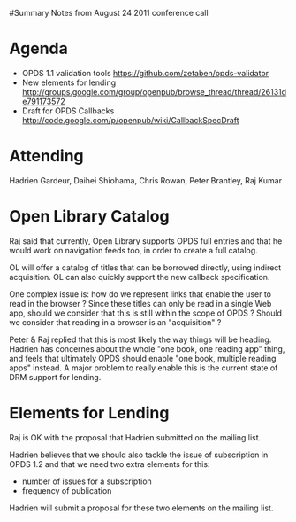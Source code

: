 #Summary Notes from August 24 2011 conference call

# Agenda #

  * OPDS 1.1 validation tools https://github.com/zetaben/opds-validator
  * New elements for lending http://groups.google.com/group/openpub/browse_thread/thread/26131de791173572
  * Draft for OPDS Callbacks http://code.google.com/p/openpub/wiki/CallbackSpecDraft

# Attending #

Hadrien Gardeur, Daihei Shiohama, Chris Rowan, Peter Brantley, Raj Kumar

# Open Library Catalog #

Raj said that currently, Open Library supports OPDS full entries and that he would work on navigation feeds too, in order to create a full catalog.

OL will offer a catalog of titles that can be borrowed directly, using indirect acquisition. OL can also quickly support the new callback specification.

One complex issue is: how do we represent links that enable the user to read in the browser ? Since these titles can only be read in a single Web app, should we consider that this is still within the scope of OPDS ? Should we consider that reading in a browser is an "acquisition" ?

Peter & Raj replied that this is most likely the way things will be heading. Hadrien has concernes about the whole "one book, one reading app" thing, and feels that ultimately OPDS should enable "one book, multiple reading apps" instead. A major problem to really enable this is the current state of DRM support for lending.

# Elements for Lending #

Raj is OK with the proposal that Hadrien submitted on the mailing list.

Hadrien believes that we should also tackle the issue of subscription in OPDS 1.2 and that we need two extra elements for this:
  * number of issues for a subscription
  * frequency of publication

Hadrien will submit a proposal for these two elements on the mailing list.